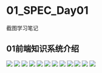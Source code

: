 # 01_SPEC_Day01
截图学习笔记


## 01前端知识系统介绍

![](http://m.qpic.cn/psc?/V10W2BF90tc8Q9/4YNML3SP3kohrZcOJ8e1ur22Gjy55MfS7maBqYxDwFesYXxq*DCGtFw6dRoX18VQeJsXdkxj8hKaM6abb3xKJWTDcFmrHemC60pbGAdue6Y!/b&bo=iwLlAQAAAAADB08!&rf=viewer_4)
![](http://m.qpic.cn/psc?/V10W2BF90tc8Q9/4YNML3SP3kohrZcOJ8e1urtwvFtof3Tgay5piLSbXdh6jdmQRMsNJJ50bnsqppRlmisvYxh3BQkXY1Xwlrc03KFOTVruULQ3XLdsV9mIZSA!/b&bo=*AHEAAAAAAADFws!&rf=viewer_4)
![](http://m.qpic.cn/psc?/V10W2BF90tc8Q9/4YNML3SP3kohrZcOJ8e1urUhVpvxk..k1l7iezBI5aMqU7TS7dgye9QkF7plvpaLkJzDlt.F*747OCshjDQBl6D9OuAJkjjvEj50AuQ8QRM!/b&bo=3gHJAAAAAAADFyQ!&rf=viewer_4)
![](http://m.qpic.cn/psc?/V10W2BF90tc8Q9/4YNML3SP3kohrZcOJ8e1um5hcFju3jgZgWT3GAidtxDfrv58Sab4DOkIH0VVPcG338nHEXiAEWJSBMujRn*hEPNKdCRODZopcaxc6q.X*ns!/b&bo=cgIAAQAAAAADF0M!&rf=viewer_4)
![](http://m.qpic.cn/psc?/V10W2BF90tc8Q9/4YNML3SP3kohrZcOJ8e1uspgWc7OFJ9FPyzEJ4qEVBZMwMoKwl8hrOt4Y7uRbSIwHgoZjqzW8oIpIKGSi1322XqLrkWMHW41N7eR7w7H45s!/b&bo=vAGOAQAAAAADFwA!&rf=viewer_4)
![](http://m.qpic.cn/psc?/V10W2BF90tc8Q9/4YNML3SP3kohrZcOJ8e1uuVzRDH8h2manseXf2RjCNWZ*rn4kQ4eFCBnFtnYpvbhJh7WGxs07OQ306vD2qbLGBB5mhqiG5TDP4Ax44IJJNU!/b&bo=kALGAAAAAAADF2Y!&rf=viewer_4)
![](http://m.qpic.cn/psc?/V10W2BF90tc8Q9/4YNML3SP3kohrZcOJ8e1upUalzRsUiclTG.Ov96gGSZ*5QP7hYlq*UQ2QQrhYkjdrgjxCDb7wGLp56cXW93AjwhIMgIS2YU3zDGhfEe4QGA!/b&bo=igLDAAAAAAADF3k!&rf=viewer_4)
![](http://m.qpic.cn/psc?/V10W2BF90tc8Q9/4YNML3SP3kohrZcOJ8e1upFgWWZBNv6mCVcH0Cb1XCGwm1BGpiGKNTmTbN*oKuNjVUYQ.y0Dj23q55NVHjEDgwq8CfVCjU1j*sRqY01uTRI!/b&bo=pQL8AAAAAAADF2k!&rf=viewer_4)
![](http://m.qpic.cn/psc?/V10W2BF90tc8Q9/4YNML3SP3kohrZcOJ8e1uuARHelTeFgPojlR5BGhbQo1N1HtkohHwiuw0eW*mOt5su*Drx6*KXPkdvsyhbuoRgEDqVlaWNPrZt0e5A8RhuU!/b&bo=mQI3AQAAAAADF58!&rf=viewer_4)
![](http://m.qpic.cn/psc?/V10W2BF90tc8Q9/4YNML3SP3kohrZcOJ8e1uukDGNLrkVcB5ih8aJFranUQqnkTwFdafq3BjRH5EoKNyDo7zT612SFqD1M5FHkfcjQ119wesJCV.2tvo.ym8.k!/b&bo=egIgAQAAAAADF2s!&rf=viewer_4)
![](http://m.qpic.cn/psc?/V10W2BF90tc8Q9/4YNML3SP3kohrZcOJ8e1ur3bhjUyqKgurCScZtI4tSsAbf52kxmShU1hyNG6SanKQuOKyBbVQ.dwQDATQGauvz492Za7RTXclwYUXA53Zyc!/b&bo=dAI8AQAAAAADF3k!&rf=viewer_4)
![](http://m.qpic.cn/psc?/V10W2BF90tc8Q9/4YNML3SP3kohrZcOJ8e1uvca1za3ZOIVcYNwtZpADqAN51J.2hREUDDl.lc4TsWdfsIXnkKWaaeDKyBxBYGqXEVJBUst6tRNMubZxj7Mkt0!/b&bo=VAHPAAAAAAADF6g!&rf=viewer_4)
